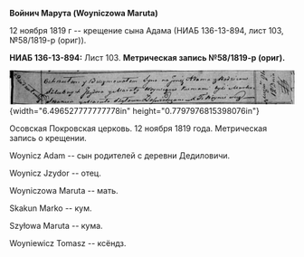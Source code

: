 **Войнич Марута (Woyniczowa Maruta)**

12 ноября 1819 г -- крещение сына Адама (НИАБ 136-13-894, лист 103,
№58/1819-р (ориг)).

**НИАБ 136-13-894:** Лист 103. **Метрическая запись №58/1819-р (ориг).**

![](./media/75dffbb5212ab2f03aac1d9da8a9f8802a6c70d3.png){width="6.496527777777778in"
height="0.7797976815398076in"}

Осовская Покровская церковь. 12 ноября 1819 года. Метрическая запись о
крещении.

Woynicz Adam -- сын родителей с деревни Дедиловичи.

Woynicz Jzydor -- отец.

Woyniczowa Maruta -- мать.

Skakun Marko -- кум.

Szyłowa Maruta -- кума.

Woyniewicz Tomasz -- ксёндз.
